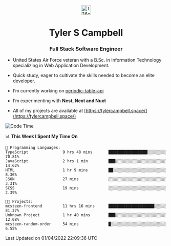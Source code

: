 <p align="center">
<a href="https://www.linkedin.com/in/t36campbell" target="blank"><img align="center" src="https://ik.imagekit.io/t36campbell/Portfolio/linkedin.png.original_m8bbGgPh6.png" alt="t36campbell" height="30" width="30" /></a>
</p>
<h1 align="center">Tyler S Campbell</h1>
<h3 align="center">Full Stack Software Engineer</h3>

* United States Air Force veteran with a B.Sc. in Information Technology specializing in Web Application Development. 

* Quick study, eager to cultivate the skills needed to become an elite developer.

* I’m currently working on [periodic-table-api](https://github.com/t36campbell/periodic-table-api)

* I’m experimenting with **Nest, Next and Nuxt**

* All of my projects are available at [https://tylercampbell.space/](https://tylercampbell.space/)

<!--START_SECTION:waka-->
![Code Time](http://img.shields.io/badge/Code%20Time-1%2C541%20hrs%2015%20mins-blue)

📊 **This Week I Spent My Time On** 

```text
💬 Programming Languages: 
TypeScript               9 hrs 48 mins       █████████████████░░░░░░░░   70.81% 
JavaScript               2 hrs 1 min         ███░░░░░░░░░░░░░░░░░░░░░░   14.62% 
HTML                     1 hr 9 mins         ██░░░░░░░░░░░░░░░░░░░░░░░   8.36% 
JSON                     27 mins             ░░░░░░░░░░░░░░░░░░░░░░░░░   3.31% 
SCSS                     19 mins             ░░░░░░░░░░░░░░░░░░░░░░░░░   2.39%

🐱‍💻 Projects: 
mcsteen-frontend         11 hrs 16 mins      ████████████████████░░░░░   81.37% 
Unknown Project          1 hr 40 mins        ███░░░░░░░░░░░░░░░░░░░░░░   12.08% 
mcsteen-random-order     54 mins             █░░░░░░░░░░░░░░░░░░░░░░░░   6.55%

```


 Last Updated on 01/04/2022 22:09:36 UTC
<!--END_SECTION:waka-->
